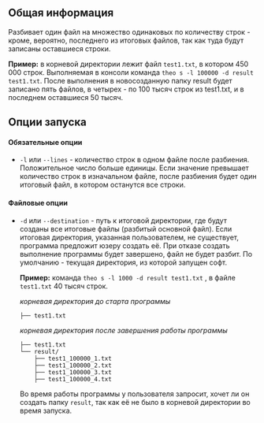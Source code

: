 ## Общая информация

Разбивает один файл на множество одинаковых по количеству строк - кроме, вероятно, последнего из итоговых файлов, так как туда будут записаны оставшиеся строки.

**Пример:** в корневой директории лежит файл `test1.txt`, в котором 450 000 строк. Выполняемая в консоли команда `theo s -l 100000 -d result test1.txt`. После выполнения в новосозданную папку result будет записано пять файлов, в четырех - по 100 тысяч строк из test1.txt, и в последнем оставшиеся 50 тысяч.



## Опции запуска

#### Обязательные опции

- `-l` или `--lines` - количество строк в одном файле после разбиения. Положительное число больше единицы. Если значение превышает количество строк в изначальном файле, после разбиения будет один итоговый файл, в котором останутся все строки.

#### Файловые опции

- `-d` или `--destination` - путь к итоговой директории, где будут созданы все итоговые файлы (разбитый основной файл). Если итоговая директория, указанная пользователем, не существует, программа предложит юзеру создать её. При отказе создать выполнение программы будет завершено, файл не будет разбит. По умолчанию - текущая директория, из которой запущен софт.

  **Пример:** команда `theo s -l 1000 -d result test1.txt` , в файле `test1.txt`  40 тысяч строк.

  *корневая директория до старта программы*

  ```
  ├── test1.txt
  ```

  *корневая директория после завершения работы программы*

  ```
  ├── test1.txt
  └── result/                   
      ├── test1_100000_1.txt 
      ├── test1_100000_2.txt 
      ├── test1_100000_3.txt 
      ├── test1_100000_4.txt 
  ```

  Во время работы программы у пользователя запросит, хочет ли он создать папку `result`, так как её не было в корневой директории во время запуска.